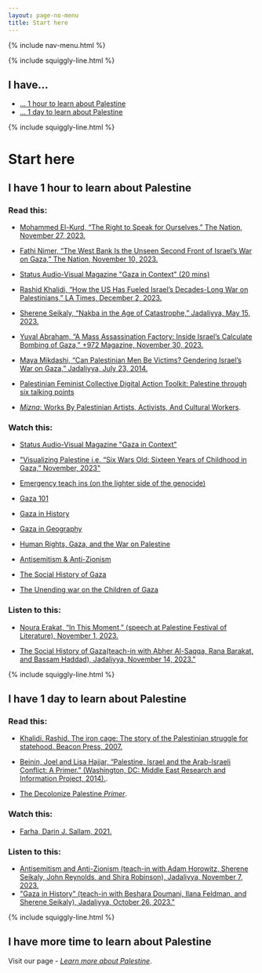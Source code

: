 ```yaml
---
layout: page-no-menu
title: Start here
---
```


{% include nav-menu.html %}

{% include squiggly-line.html %}

## I have...
- [... 1 hour to learn about Palestine](#i-have-1-hour-to-learn-about-palestine)
- [... 1 day to learn about Palestine](#i-have-1-day-to-learn-about-palestine)


{% include squiggly-line.html %}
# Start here
## I have 1 hour to learn about Palestine
### Read this:
- [Mohammed El-Kurd, “The Right to Speak for Ourselves,” The Nation, November 27, 2023.						
](https://www.thenation.com/article/world/palestinians-claim-the-right-to-narrate/ )

- [Fathi Nimer, “The West Bank Is the Unseen Second Front of Israel’s War on Gaza,” The Nation, November 10, 2023.						
](https://www.thenation.com/article/world/second-front-of-israel-war-west-bank/)

- [Status Audio-Visual Magazine "Gaza in Context" (20 mins)						
](https://www.youtube.com/watch?v=bmRPkfAN2EU&rco=1)

- [Rashid Khalidi, “How the US Has Fueled Israel’s Decades-Long War on Palestinians,” LA Times, December 2, 2023.						
](https://www.latimes.com/opinion/story/2023-12-02/israel-gaza-palestinian-american-history)

- [Sherene Seikaly, “Nakba in the Age of Catastrophe,” Jadaliyya, May 15, 2023.						
](https://www.jadaliyya.com/Details/45037)

- [Yuval Abraham, “A Mass Assassination Factory: Inside Israel’s Calculate Bombing of Gaza,” +972 Magazine, November 30, 2023.						
](https://www.972mag.com/mass-assassination-factory-israel-calculated-bombing-gaza/)

- [Maya Mikdashi, “Can Palestinian Men Be Victims? Gendering Israel’s War on Gaza,” Jadaliyya, July 23, 2014.						
](https://www.jadaliyya.com/Details/30991 )

- [Palestinian Feminist Collective Digital Action Toolkit: Palestine through six talking points
](https://palestinianfeministcollective.org/wp-content/uploads/2023/10/All_Out_Palestine_Toolkit_3.0.pdf)

- [*Mizna*: Works By Palestinian Artists, Activists, And Cultural Workers](https://mizna.org/mizna-news/towards-a-free-palestine/#Works-by-Palestinians).

###  Watch this:

- [Status Audio-Visual Magazine "Gaza in Context"](https://www.youtube.com/watch?v=bmRPkfAN2EU&rco=1)

- ["Visualizing Palestine i.e. “Six Wars Old: Sixteen Years of Childhood in Gaza,” November, 2023"](https://www.visualizingpalestine.org/visuals/six-wars-old?locale=en)

- [Emergency teach ins (on the lighter side of the genocide)](https://youtube.com/playlist?list=PLLkT5TSHWFSYx39LRyBzXT0gsZU-sPVhM&si=MH7-HnHhN3AwhbgQ)

- [Gaza 101](https://www.youtube.com/watch?v=aAKWgcpeYNo)

- [Gaza in History](https://www.youtube.com/watch?v=tnyYDLMz95g&list=PLLkT5TSHWFSbqXKnNSa3nPJh4yYdk9KGA&index=2)

- [Gaza in Geography](https://www.youtube.com/watch?v=Lpxri63NAcU&list=PLLkT5TSHWFSbqXKnNSa3nPJh4yYdk9KGA&index=21&pp=iAQB)

- [Human Rights, Gaza, and the War on Palestine](https://www.jadaliyya.com/Details/45455/Gaza-in-Context-A-Collaborative-Teach-In-Series-%E2%80%94-Human-Rights,-Gaza,-and-the-War-on-Palestine)

- [Antisemitism & Anti-Zionism](https://www.jadaliyya.com/Details/45480/Gaza-in-Context-A-Collaborative-Teach-In-Series-%E2%80%94-Antisemitism--Anti-Zionism)

- [The Social History of Gaza](https://www.youtube.com/watch?v=qgDNwQdRfeA&list=PLLkT5TSHWFSbqXKnNSa3nPJh4yYdk9KGA&index=19)

- [The Unending war on the Children of Gaza](https://www.youtube.com/watch?v=Srvd68VM5tU&list=PLLkT5TSHWFSbqXKnNSa3nPJh4yYdk9KGA&index=17)

### Listen to this:

- [Noura Erakat, “In This Moment,” (speech at Palestine Festival of Literature), November 1, 2023.](https://www.youtube.com/watch?v=1YavyF186PA)

- [The Social History of Gaza(teach-in with Abher Al-Saqqa, Rana Barakat, and Bassam Haddad), Jadaliyya, November 14, 2023."](https://www.youtube.com/watch?v=qgDNwQdRfeA&list=PLLkT5TSHWFSbqXKnNSa3nPJh4yYdk9KGA&index=20)

{% include squiggly-line.html %}


## I have 1 day to learn about Palestine

### Read this:

- [Khalidi, Rashid. The iron cage: The story of the Palestinian struggle for statehood. Beacon Press, 2007.
](https://archive.org/details/ironcagestoryofp00khal)

- [Beinin, Joel and Lisa Hajjar, “Palestine, Israel and the Arab-Israeli Conflict: A Primer.” (Washington, DC: Middle East Research and Information Project, 2014).](https://merip.org/palestine-israel-primer/).

- [The Decolonize Palestine *Primer*](https://decolonizepalestine.com/introduction-to-palestine/).

### Watch this:
- [Farha, Darin J. Sallam, 2021.](https://www.netflix.com/title/81612982)


### Listen to this:
- [Antisemitism and Anti-Zionism (teach-in with Adam Horowitz, Sherene Seikaly, John Reynolds, and Shira Robinson), Jadaliyya, November 7, 2023.](https://www.jadaliyya.com/Details/45480/Gaza-in-Context-A-Collaborative-Teach-In-Series-%E2%80%94-Antisemitism--Anti-Zionism)
- ["Gaza in History" (teach-in with Beshara Doumani, Ilana Feldman, and Sherene Seikaly), Jadaliyya, October 26, 2023."](https://www.youtube.com/watch?v=tnyYDLMz95g&list=PLLkT5TSHWFSbqXKnNSa3nPJh4yYdk9KGA&index=3   )

{% include squiggly-line.html %}

## I have more time to learn about Palestine

Visit our page - [*Learn more about Palestine*](/learn).
